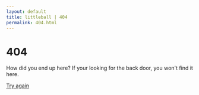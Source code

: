 ```yaml
---
layout: default
title: littleball | 404
permalink: 404.html
---
```


# 404

How did you end up here? If your looking for the back door, you won't find it here.

[Try again][home]

[home]: /
